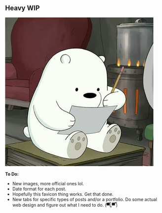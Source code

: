 ## Heavy WIP

![RIP Image :(](images/icebeardraw.jpg "He do be drawing doe")

__To Do:__

- New images, more official ones lol.
- Date format for each post.
- Hopefully this favicon thing works. Get that done.
- New tabs for specific types of posts and/or a portfolio. Do some actual web design and figure out what I need to do.
(▀̿Ĺ̯▀̿ ̿)

